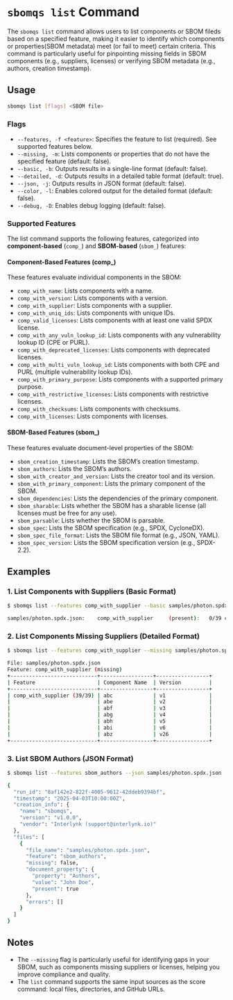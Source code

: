 # `sbomqs list` Command

The `sbomqs list` command allows users to list components or SBOM fileds based on a specified feature, making it easier to identify which components or properties(SBOM metadata) meet (or fail to meet) certain criteria. This command is particularly useful for pinpointing missing fields in SBOM components (e.g., suppliers, licenses) or verifying SBOM metadata (e.g., authors, creation timestamp).

## Usage

```bash
sbomqs list [flags] <SBOM file>
```

### Flags

- `--features, -f <feature>`: Specifies the feature to list (required). See supported features below.
- `--missing, -m`: Lists components or properties that do not have the specified feature (default: false).
- `--basic, -b`: Outputs results in a single-line format (default: false).
- `--detailed, -d`: Outputs results in a detailed table format (default: true).
- `--json, -j`: Outputs results in JSON format (default: false).
- `--color, -l`: Enables colored output for the detailed format (default: false).
- `--debug, -D`: Enables debug logging (default: false).

### Supported Features

The list command supports the following features, categorized into **component-based** (`comp_`) and **SBOM-based** (`sbom_`) features:

#### Component-Based Features (comp_)

These features evaluate individual components in the SBOM:

- `comp_with_name`: Lists components with a name.
- `comp_with_version`: Lists components with a version.
- `comp_with_supplier`: Lists components with a supplier.
- `comp_with_uniq_ids`: Lists components with unique IDs.
- `comp_valid_licenses`: Lists components with at least one valid SPDX license.
- `comp_with_any_vuln_lookup_id`: Lists components with any vulnerability lookup ID (CPE or PURL).
- `comp_with_deprecated_licenses`: Lists components with deprecated licenses.
- `comp_with_multi_vuln_lookup_id`: Lists components with both CPE and PURL (multiple vulnerability lookup IDs).
- `comp_with_primary_purpose`: Lists components with a supported primary purpose.
- `comp_with_restrictive_licenses`: Lists components with restrictive licenses.
- `comp_with_checksums`: Lists components with checksums.
- `comp_with_licenses`: Lists components with licenses.

#### SBOM-Based Features (sbom_)

These features evaluate document-level properties of the SBOM:

- `sbom_creation_timestamp`: Lists the SBOM’s creation timestamp.
- `sbom_authors`: Lists the SBOM’s authors.
- `sbom_with_creator_and_version`: Lists the creator tool and its version.
- `sbom_with_primary_component`: Lists the primary component of the SBOM.
- `sbom_dependencies`: Lists the dependencies of the primary component.
- `sbom_sharable`: Lists whether the SBOM has a sharable license (all licenses must be free for any use).
- `sbom_parsable`: Lists whether the SBOM is parsable.
- `sbom_spec`: Lists the SBOM specification (e.g., SPDX, CycloneDX).
- `sbom_spec_file_format`: Lists the SBOM file format (e.g., JSON, YAML).
- `sbom_spec_version`: Lists the SBOM specification version (e.g., SPDX-2.2).

## Examples

### 1. List Components with Suppliers (Basic Format)

```bash
$ sbomqs list --features comp_with_supplier --basic samples/photon.spdx.json

samples/photon.spdx.json:	 comp_with_supplier 	(present):	 0/39 components
```

### 2. List Components Missing Suppliers (Detailed Format)

```bash
$ sbomqs list --features comp_with_supplier --missing samples/photon.spdx.json

File: samples/photon.spdx.json
Feature: comp_with_supplier (missing)
+----------------------------+-----------------+-----------------+
| Feature                    | Component Name  | Version         |
+----------------------------+-----------------+-----------------+
| comp_with_supplier (39/39) | abc             | v1              |
|                            | abe             | v2              |
|                            | abf             | v3              |
|                            | abg             | v4              |
|                            | abh             | v5              |
|                            | abi             | v6              |
|                            | abz             | v26             |
+----------------------------+-----------------+-----------------+
```

### 3. List SBOM Authors (JSON Format)

```bash
$ sbomqs list --features sbom_authors --json samples/photon.spdx.json

{
  "run_id": "8af142e2-822f-4005-9612-42ddeb9394bf",
  "timestamp": "2025-04-03T10:00:00Z",
  "creation_info": {
    "name": "sbomqs",
    "version": "v1.0.0",
    "vendor": "Interlynk (support@interlynk.io)"
  },
  "files": [
    {
      "file_name": "samples/photon.spdx.json",
      "feature": "sbom_authors",
      "missing": false,
      "document_property": {
        "property": "Authors",
        "value": "John Doe",
        "present": true
      },
      "errors": []
    }
  ]
}
```

## Notes

- The `--missing` flag is particularly useful for identifying gaps in your SBOM, such as components missing suppliers or licenses, helping you improve compliance and quality.
- The `list` command supports the same input sources as the score command: local files, directories, and GitHub URLs.
